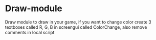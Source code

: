 # Draw-module
Draw module to draw in your game, if you want to change color create 3 textboxes called R, G, B in screengui called ColorChange, also remove comments in local script
